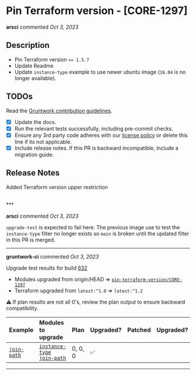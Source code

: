 # Pin Terraform version - [CORE-1297]

**arsci** commented *Oct 3, 2023*

<!-- Prepend '[WIP]' to the title if this PR is still a work-in-progress. Remove it when it is ready for review! -->

## Description

* Pin Terraform version `<= 1.5.7`
* Update Readme
* Update `instance-type` example to use newer ubuntu image (`16.04` is no longer available).

<!-- Description of the changes introduced by this PR. -->

## TODOs

Read the [Gruntwork contribution guidelines](https://gruntwork.notion.site/Gruntwork-Coding-Methodology-02fdcd6e4b004e818553684760bf691e).

- [x] Update the docs.
- [x] Run the relevant tests successfully, including pre-commit checks.
- [x] Ensure any 3rd party code adheres with our [license policy](https://www.notion.so/gruntwork/Gruntwork-licenses-and-open-source-usage-policy-f7dece1f780341c7b69c1763f22b1378) or delete this line if its not applicable.
- [x] Include release notes. If this PR is backward incompatible, include a migration guide.

## Release Notes

<!-- One-line description of the PR that can be included in the final release notes. -->
Added Terraform version upper restriction

<br />
***


**arsci** commented *Oct 3, 2023*

`upgrade-test` is expected to fail here. The previous image use to test the `instance-type` filter no longer exists so `main` is broken until the updated filter in this PR is merged.
***

**gruntwork-ci** commented *Oct 3, 2023*

Upgrade test results for build [632](https://circleci.com/gh/gruntwork-io/terraform-aws-utilities/632)

- Modules upgraded from origin/HEAD => [`pin-terraform-version/CORE-1297`](https://github.com/gruntwork-io/terraform-aws-utilities/tree/pin-terraform-version/CORE-1297/)
- Terraform upgraded from `latest:^1.0` => `latest:^1.2`

⚠️ If plan results are not all 0's, review the plan output to ensure backward compatibility.

| Example | Modules to upgrade | Plan | Upgraded? | Patched | Upgraded? |
|:----|:----|:----|:----|:----|:----|
| [`join-path`](https://github.com/gruntwork-io/terraform-aws-utilities/tree/origin/HEAD/examples/join-path) | [`instance-type`](https://github.com/gruntwork-io/terraform-aws-utilities/tree/origin/HEAD/modules/instance-type)<br />[`join-path`](https://github.com/gruntwork-io/terraform-aws-utilities/tree/origin/HEAD/modules/join-path) | 0, 0, 0 | :white_check_mark: |  |  |


***

